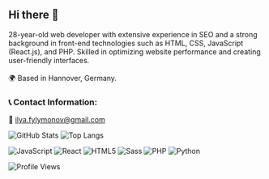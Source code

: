 ## Hi there 👋

<!--
**tryall1/tryall1** is a ✨ _special_ ✨ repository because its `README.md` (this file) appears on your GitHub profile.

Here are some ideas to get you started:

- 🔭 I’m currently working on ...
- 🌱 I’m currently learning ...
- 👯 I’m looking to collaborate on ...
- 🤔 I’m looking for help with ...
- 💬 Ask me about ...
- 📫 How to reach me: ...
- 😄 Pronouns: ...
- ⚡ Fun fact: ...
-->

28-year-old web developer with extensive experience in SEO and a strong background in front-end technologies such as HTML, CSS, JavaScript (React.js), and PHP. Skilled in optimizing website performance and creating user-friendly interfaces. <br> <br>
🌍 Based in Hannover, Germany.

### 📞 Contact Information:
📧 ilya.fylymonov@gmail.com  

![GitHub Stats](https://github-readme-stats.vercel.app/api?username=tryall1&show_icons=true&theme=radical)
![Top Langs](https://github-readme-stats.vercel.app/api/top-langs/?username=tryall1&layout=compact&hide_progress=true)


![JavaScript](https://img.shields.io/badge/-JavaScript-F7DF1E?style=flat-square&logo=javascript&logoColor=black)
![React](https://img.shields.io/badge/-React-61DAFB?style=flat-square&logo=react&logoColor=white)
![HTML5](https://img.shields.io/badge/-HTML5-E34F26?style=flat-square&logo=html5&logoColor=white)
![Sass](https://img.shields.io/badge/-SCSS-CC6699?style=flat-square&logo=sass&logoColor=white)
![PHP](https://img.shields.io/badge/-PHP-777BB4?style=flat-square&logo=php&logoColor=white)
![Python](https://img.shields.io/badge/-Python-3776AB?style=flat-square&logo=python&logoColor=white)

![Profile Views](https://komarev.com/ghpvc/?username=your-username&color=blue)

